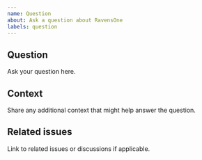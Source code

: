 ```yaml
---
name: Question
about: Ask a question about RavensOne
labels: question
---
```


## Question

Ask your question here.

## Context

Share any additional context that might help answer the question.

## Related issues

Link to related issues or discussions if applicable.
